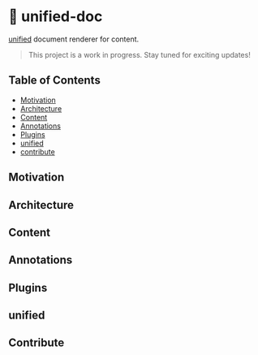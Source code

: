 # 📜 unified-doc

[unified][unified] document renderer for content.

> This project is a work in progress.  Stay tuned for exciting updates!

## Table of Contents
- [Motivation](#motivation)
- [Architecture](#architecture)
- [Content](#content)
- [Annotations](#annotations)
- [Plugins](#plugins)
- [unified](#unified)
- [contribute](#contribute)

## Motivation

## Architecture

## Content

## Annotations

## Plugins

## unified

## Contribute

<!-- Definition -->
[unified]: https://unifiedjs.com/

